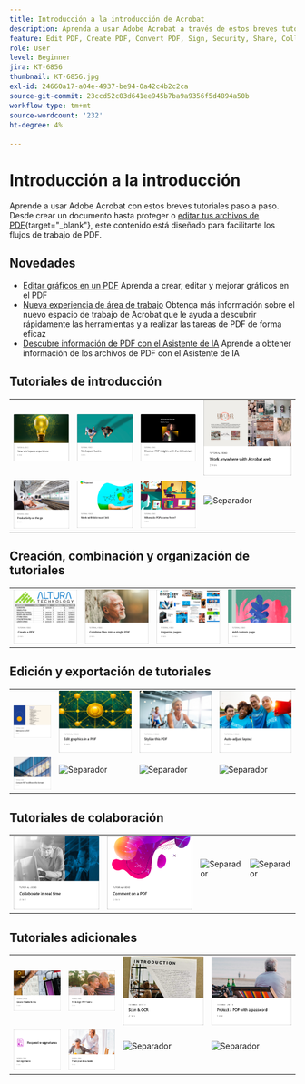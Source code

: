 ```yaml
---
title: Introducción a la introducción de Acrobat
description: Aprenda a usar Adobe Acrobat a través de estos breves tutoriales paso a paso (1-2 min)
feature: Edit PDF, Create PDF, Convert PDF, Sign, Security, Share, Collaboration, Workspace
role: User
level: Beginner
jira: KT-6856
thumbnail: KT-6856.jpg
exl-id: 24660a17-a04e-4937-be94-0a42c4b2c2ca
source-git-commit: 23ccd52c03d641ee945b7ba9a9356f5d4894a50b
workflow-type: tm+mt
source-wordcount: '232'
ht-degree: 4%

---
```


# Introducción a la introducción

Aprende a usar Adobe Acrobat con estos breves tutoriales paso a paso. Desde crear un documento hasta proteger o [editar tus archivos de PDF](https://www.adobe.com/es/acrobat/online/pdf-editor.html){target="_blank"}, este contenido está diseñado para facilitarte los flujos de trabajo de PDF.

## Novedades

* [Editar gráficos en un PDF](edit-graphics.md)
Aprenda a crear, editar y mejorar gráficos en el PDF
* [Nueva experiencia de área de trabajo](new-workspace.md)
Obtenga más información sobre el nuevo espacio de trabajo de Acrobat que le ayuda a descubrir rápidamente las herramientas y a realizar las tareas de PDF de forma eficaz
* [Descubre información de PDF con el Asistente de IA](ai-assistant.md)
Aprende a obtener información de los archivos de PDF con el Asistente de IA

## Tutoriales de introducción

<table style="table-layout:fixed">
<tr>
  <td>
    <a href="new-workspace.md">
      <img alt="Nueva experiencia de espacio de trabajo" src="../assets/new-workspace.png" />
    </a>
  </td>
  <td>
    <a href="get-to-know-the-acrobat-dc-interface.md">
      <img alt="Conceptos básicos del área de trabajo" src="../assets/workspace-basics.png" />
    </a>
  </td>
  <td>
    <a href="ai-assistant.md">
      <img alt="Descubre información de PDF con el asistente de inteligencia artificial" src="../assets/ai-assistant.png" />
    </a>
  </td>
  <td>
    <a href="acrobatweb.md">
      <img alt="Trabaja en cualquier parte con Acrobat web" src="../assets/acrobat-web.png" />
    </a>
  </td>
</tr>
<tr>
  <td>
    <a href="productivity.md">
      <img alt="Productividad sobre la marcha" src="../assets/productivity.png" />
  </td>
    <td>
      <a href="../integrate/integrate-overview.md#microsoft">
        <img alt="Trabajar con Microsoft 365" src="../assets/microsoft-365.png" />
    </td>
    <td>
      <a href="where-do-pdfs-come-from.md">
        <img alt="¿De dónde vienen los PDF?" src="../assets/where-pdfs.png" />
      </a>
    </td>
    <td>
    <img alt="Separador" src="../assets/Grayspacer.png" />
      <div>
      <br>
    </td>
  </tr>
  </table>

## Creación, combinación y organización de tutoriales

<table style="table-layout:fixed">
  <tr>
    <td>
      <a href="create-pdf.md">
        <img alt="Crear archivos de PDF" src="../assets/create.png" />
      </a>
    </td>
    <td>
      <a href="combine-to-pdf.md">
        <img alt="COMBINE FILES a PDF" src="../assets/combine.png" />
    </td>
    <td>
      <a href="organize.md">
        <img alt="Organizar páginas" src="../assets/organize-pages.png" />
      </a>
    </td>
    <td>
      <a href="add-custom-page.md">
        <img alt="Adición de una página personalizada" src="../assets/custom.png" />
      </a>
    </td>
  </tr>
  </table>

## Edición y exportación de tutoriales

<table style="table-layout:fixed">
  <tr>
    <td>
      <a href="edit-pdf.md">
        <img alt="Edición de texto en un PDF" src="../assets/edit-text.png" />
      </a>
    </td>
    <td>
      <a href="edit-graphics.md">
        <img alt="Edición de gráficos en un PDF" src="../assets/edit-graphics.png" />
      </a>
    </td>
    <td>
      <a href="stylize-this-PDF.md">
        <img alt="Estilizar este PDF" src="../assets/stylize-pdf.png" />
      </a>
    </td>
   <td>
      <a href="auto-adjust-layout.md">
        <img alt="Ajustar diseño automáticamente" src="../assets/auto-adjust.png" />
      </a>
    </td>
  </tr>
    <td>
      <a href="export-pdf.md">
        <img alt="Convertir PDF a diferentes formatos de archivo" src="../assets/convert.png" />
      </a>
    </td>
    <td>
   <img alt="Separador" src="../assets/Grayspacer.png" />
    <div>
    <br>
  </td>
  <td>
   <img alt="Separador" src="../assets/Grayspacer.png" />
    <div>
    <br>
  </td>
   <td>
   <img alt="Separador" src="../assets/Grayspacer.png" />
    <div>
    <br>
  </td>
</tr>
</table>

## Tutoriales de colaboración

<table style="table-layout:fixed">
  <tr>
    <td>
      <a href="collaborate.md">
        <img alt="Colabora en tiempo real" src="../assets/collaborate.png" />
      </a>
    </td>
    <td>
      <a href="comment-on-pdf-files.md">
        <img alt="Comentar en un PDF" src="../assets/comment.png" />
      </a>
    </td>
    <td>
    <img alt="Separador" src="../assets/Whitespacer.png" />
      <div>
      <br>
    </td>
    <td>
    <img alt="Separador" src="../assets/Whitespacer.png" />
      <div>
      <br>
    </td>
</tr>
</table>

## Tutoriales adicionales

<table style="table-layout:fixed">
<tr>
  <td>
    <a href="create-fillable-forms.md">
      <img alt="Crear formularios rellenables" src="../assets/fillable-forms.png" />
    </a>
  </td>
  <td>
    <a href="fill-and-sign.md">
      <img alt="Rellenar y firmar un formulario de PDF" src="../assets/fill-sign.png" />
    </a>
  </td>
  <td>
    <a href="scan-and-ocr.md">
      <img alt="Digitalización y OCR" src="../assets/scan.png" />
    </a>
  </td>
  <td>
    <a href="password-protect.md">
      <img alt="Protect crea un archivo de PDF con una contraseña" src="../assets/protect.png" />
    </a>
  </td>
</tr>
<tr>
  <td>
    <a href="signatures.md">
      <img alt="Obtener firmas" src="../assets/signnatures.png" />
    </a>
  </td>
  <td>
    <a href="track.md">
      <img alt="Realizar un seguimiento de documentos" src="../assets/track.png" />
    </a>
  </td>
  <td>
   <img alt="Separador" src="../assets/Grayspacer.png" />
    <div>
    <br>
  </td>
  <td>
   <img alt="Separador" src="../assets/Grayspacer.png" />
    <div>
    <br>
  </td>
</tr>
</table>
